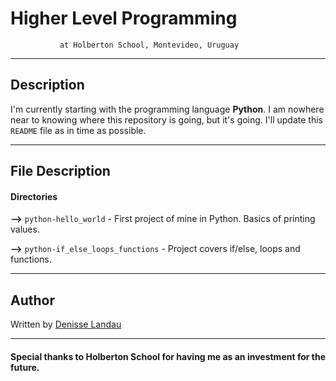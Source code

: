 # Higher Level Programming
               at Holberton School, Montevideo, Uruguay
---

## Description

I'm currently starting with the programming language **Python**. I am nowhere near to knowing where this repository is going, but it's going. I'll update this ``README`` file as in time as possible.

---

## File Description

#### Directories

**-->** ``python-hello_world`` - First project of mine in Python. Basics of printing values.

**-->** ``python-if_else_loops_functions`` - Project covers if/else, loops and functions. 

---

## Author

Written by [Denisse Landau](https://www.linkedin.com/in/denisselandau/ "Denisse Landau")

---

#### Special thanks to Holberton School for having me as an investment for the future.
